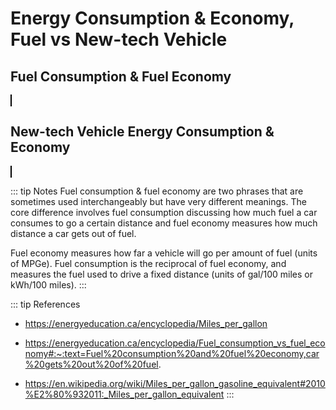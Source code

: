 <script setup>
  import CalcEmbeder from '../components/calc-embeder.vue'

  const calcData0 = {
    title: 'Fuel Consumption & Fuel Economy', 
    calcUrl: 'c-20220723.184453465-e3d-02c41b-5df925' 
  }

  const calcData1 = {
    title: 'New-tech Vehicle Energy Consumption & Economy', 
    calcUrl: 'c-20220724.001823908-e3d-05440d-598be4' 
  }
</script>

# Energy Consumption & Economy, Fuel vs New-tech Vehicle

## Fuel Consumption & Fuel Economy
<CalcEmbeder :calcData="calcData0"
  width="100%" :iframeHeight="450" style="border:1px solid black;">
</CalcEmbeder>

## New-tech Vehicle Energy Consumption & Economy
<CalcEmbeder :calcData="calcData1"
  width="100%" :iframeHeight="600" style="border:1px solid black;">
</CalcEmbeder>

::: tip Notes
Fuel consumption & fuel economy are two phrases that are sometimes used interchangeably but have very different meanings. The core difference involves fuel consumption discussing how much fuel a car consumes to go a certain distance and fuel economy measures how much distance a car gets out of fuel.

Fuel economy measures how far a vehicle will go per amount of fuel (units of MPGe). Fuel consumption is the reciprocal of fuel economy, and measures the fuel used to drive a fixed distance (units of gal/100 miles or kWh/100 miles). 
:::

::: tip References
- https://energyeducation.ca/encyclopedia/Miles_per_gallon

- https://energyeducation.ca/encyclopedia/Fuel_consumption_vs_fuel_economy#:~:text=Fuel%20consumption%20and%20fuel%20economy,car%20gets%20out%20of%20fuel. 
  
- https://en.wikipedia.org/wiki/Miles_per_gallon_gasoline_equivalent#2010%E2%80%932011:_Miles_per_gallon_equivalent 
:::